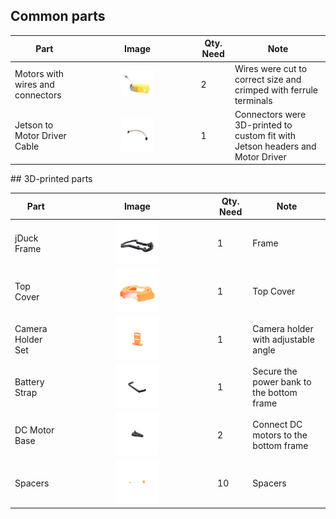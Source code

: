 ## Common parts

<table>
<thead>    
    <tr>
        <th rowspan="1" colspan="1" style="text-align:center">Part</th>
        <th rowspan="1" colspan="1" style="text-align:center">Image</th>
        <th rowspan="1" colspan="1" style="text-align:center">Qty. Need</th>
        <th rowspan="1" colspan="1" style="text-align:center">Note</th>
    </tr>
</thead>
<tbody>
    <tr>    
        <td style="text-align:left">Motors with wires and connectors</td>    
        <td style="text-align:center"> 
	        <img src="../images/fv_contenttruesize_mode5.jpg" width=30% alt="p"> 
        </td>               
        <td style="text-align:left">2</td>
        <td style="text-align:left">Wires were cut to correct size and crimped with ferrule terminals</td>
    </tr>    
    <tr>    
        <td style="text-align:left">Jetson to Motor Driver Cable</td>    
        <td style="text-align:center"> 
	        <img src="../images/IHsxnryA.jpeg" width=30% alt="IHsxnryA.jpeg"> 
        </td>   
        <td style="text-align:left">1</td>
        <td style="text-align:left">Connectors were 3D-printed to custom fit with Jetson headers and Motor Driver</td>
    </tr>    
</tbody>
</table>
## 3D-printed parts

<table>
<thead>    
    <tr>
        <th rowspan="1" colspan="1" style="text-align:center">Part</th>
        <th rowspan="1" colspan="1" style="text-align:center">Image</th>
        <th rowspan="1" colspan="1" style="text-align:center">Qty. Need</th>
        <th rowspan="1" colspan="1" style="text-align:center">Note</th>
    </tr>
</thead>
<tbody>
    <tr>    
        <td style="text-align:left">jDuck Frame</td>   
        <td style="text-align:center"> 
	        <img src="../images/RTi4wtbA.jpeg" width=30% alt=""> 
        </td>
        <td style="text-align:left">1</td>
        <td style="text-align:left">Frame</td>
    </tr>    
    <tr>    
        <td style="text-align:left">Top Cover</td>   
        <td style="text-align:center"> 
	        <img src="../images/J1Yz-svQ.jpeg" width=30% alt=""> 
        </td>
        <td style="text-align:left">1</td>
        <td style="text-align:left">Top Cover</td>
    </tr>    
    <tr>    
        <td style="text-align:left">Camera Holder Set</td>   
        <td style="text-align:center"> 
	        <img src="../images/ZuvTIMUg.jpeg" width=30% alt=""> 
        </td>
        <td style="text-align:left">1</td>
        <td style="text-align:left">Camera holder with adjustable angle</td>
    </tr>    
    <tr>    
        <td style="text-align:left">Battery Strap</td>   
        <td style="text-align:center"> 
	        <img src="../images/_NFwA5Sg.jpeg" width=30% alt=""> 
        </td>
        <td style="text-align:left">1</td>
        <td style="text-align:left">Secure the power bank to the bottom frame</td>
    </tr>    
    <tr>    
        <td style="text-align:left">DC Motor Base</td>   
        <td style="text-align:center"> 
	        <img src="../images/VrV3sH-Q.jpeg" width=30% alt=""> 
        </td>
        <td style="text-align:left">2</td>
        <td style="text-align:left">Connect DC motors to the bottom frame</td>
    </tr>    
    <tr>    
        <td style="text-align:left">Spacers</td>   
        <td style="text-align:center"> 
	        <img src="../images/zP9yAEyQ.jpeg" width=30% alt=""> 
        </td>
        <td style="text-align:left">10</td>
        <td style="text-align:left">Spacers</td>
    </tr>    
    
</tbody>
</table>
